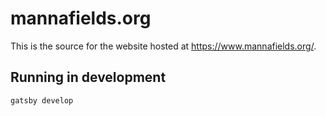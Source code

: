 # mannafields.org

This is the source for the website hosted at https://www.mannafields.org/.

## Running in development
`gatsby develop`

